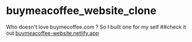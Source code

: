 # buymeacoffee_website_clone
Who doesn't love buymecoffee.com ? So I built one for my self
##check it out
[buymeacoffee-website.netlify.app](https://buymeacoffee-website.netlify.app)
